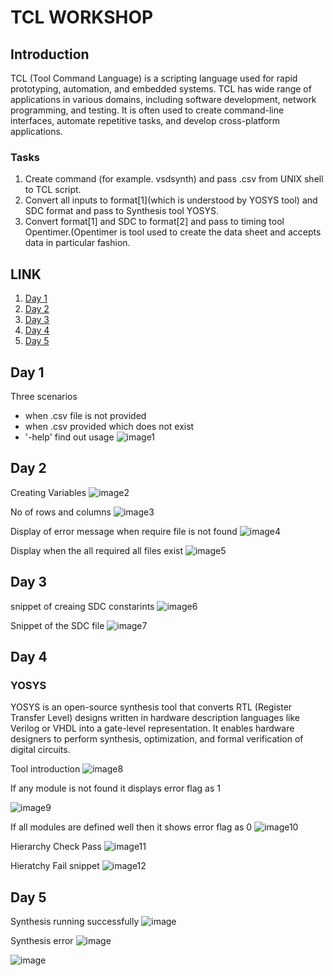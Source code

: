 # TCL WORKSHOP
## Introduction
TCL (Tool Command Language) is a scripting language used for rapid prototyping, automation, and embedded systems. TCL has wide range of applications in various domains, including software development, network programming, and testing. It is often used to create command-line interfaces, automate repetitive tasks, and develop cross-platform applications.
### Tasks ###   
1. Create command (for example. vsdsynth) and pass .csv from UNIX shell to TCL script.
2. Convert all inputs to format[1](which is understood by YOSYS tool) and SDC format and pass to Synthesis tool YOSYS.
3. Convert format[1] and SDC to format[2] and pass to timing tool Opentimer.(Opentimer is tool used to create the data sheet and accepts data in particular fashion.
## LINK
1. [Day 1](https://github.com/Srushti246/TCL/blob/main/README.md#day-1)
2. [Day 2](https://github.com/Srushti246/TCL#day-2)
3. [Day 3](https://github.com/Srushti246/TCL#day-3)
4. [Day 4](https://github.com/Srushti246/TCL#day-4)
5. [Day 5](https://github.com/Srushti246/TCL#day-5)



## Day 1

Three scenarios
 - when .csv file is not provided
 - when .csv provided which does not exist
 - '-help' find out usage
![image1](https://github.com/Srushti246/TCL/blob/main/Images/D1%20img%201.jpeg?raw=true)


## Day 2
 
Creating Variables
![image2](https://github.com/Srushti246/TCL/blob/main/Images/getting%20vaiables%20name.jpeg?raw=true)

No of rows and columns
![image3](https://github.com/Srushti246/TCL/blob/main/Images/no%20of%20rows%20and%20cloumns.jpeg?raw=true)

Display of error message when require file is not found
![image4](https://github.com/Srushti246/TCL/blob/main/Images/constatrints%20file%20not%20found.jpeg?raw=true)

Display when the all required all files exist
![image5](https://github.com/Srushti246/TCL/blob/main/Images/constarints%20file%20found.jpeg?raw=true)


## Day 3

snippet of creaing SDC constarints
![image6](https://github.com/Srushti246/TCL/blob/main/Images/SDC%20constraints%20creation.jpeg?raw=true)

Snippet of the SDC file
![image7](https://github.com/Srushti246/TCL/blob/main/Images/output%20port%20checks.jpeg?raw=true)


## Day 4
### YOSYS
YOSYS is an open-source synthesis tool that converts RTL (Register Transfer Level) designs written in hardware description languages like Verilog or VHDL into a gate-level representation. It enables hardware designers to perform synthesis, optimization, and formal verification of digital circuits.

Tool introduction
![image8](https://github.com/Srushti246/TCL/blob/main/Images/hierarcy%20check%20to%20YOSYS.jpeg?raw=true)


If any module is not found it displays error flag as 1

![image9](https://github.com/Srushti246/TCL/blob/main/Images/error%20flag%20D4.jpeg?raw=true)

If all modules are defined well then it shows error flag as 0
![image10](https://github.com/Srushti246/TCL/blob/main/Images/hierarchy%20pass.jpeg?raw=true)

Hierarchy Check Pass
![image11](https://github.com/Srushti246/TCL/blob/main/Images/h%20check%20pass.jpeg?raw=true)

Hieratchy Fail snippet
![image12](https://github.com/Srushti246/TCL/blob/main/Images/hierarrchy%20check%20fail.jpeg?raw=true)

## Day 5

Synthesis running successfully
![image](https://github.com/Srushti246/TCL/blob/main/Images/synthesis%20pass.jpeg?raw=true)

Synthesis error
![image](https://github.com/Srushti246/TCL/blob/main/Images/syntheisis%20fail.jpeg?raw=true)

![image](https://github.com/Srushti246/TCL/blob/main/Images/D5%20Mul_use.jpeg?raw=true)


